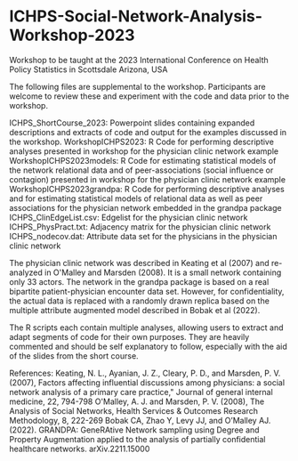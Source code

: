 # ICHPS-Social-Network-Analysis-Workshop-2023

Workshop to be taught at the 2023 International Conference on Health Policy Statistics in Scottsdale Arizona, USA

The following files are supplemental to the workshop. Participants are welcome to review these and experiment with the code and data prior to the workshop. 

ICHPS_ShortCourse_2023: Powerpoint slides containing expanded descriptions and extracts of code and output for the examples discussed in the workshop.
WorkshopICHPS2023: R Code for performing descriptive analyses presented in workshop for the physician clinic network example
WorkshopICHPS2023models: R Code for estimating statistical models of the network relational data and of peer-associations (social influence or contagion) presented in workshop for the physician clinic network example
WorkshopICHPS2023grandpa: R Code for performing descriptive analyses and for estimating statistical models of relational data as well as peer associations for the physician network embedded in the grandpa package
ICHPS_ClinEdgeList.csv: Edgelist for the physician clinic network
ICHPS_PhysPract.txt: Adjacency matrix for the physician clinic network
ICHPS_nodecov.dat: Attribute data set for the physicians in the physician clinic network

The physician clinic network was described in Keating et al (2007) and re-analyzed in O'Malley and Marsden (2008). It is a small network containing only 33 actors. The network in the grandpa package is based on a real bipartite patient-physician encounter data set. However, for confidentiality, the actual data is replaced with a randomly drawn replica based on the multiple attribute augmented model described in Bobak et al (2022).

The R scripts each contain multiple analyses, allowing users to extract and adapt segments of code for their own purposes. They are heavily commented and should be self explanatory to follow, especially with the aid of the slides from the short course.

References:
Keating, N. L., Ayanian, J. Z., Cleary, P. D., and Marsden, P. V. (2007), Factors affecting influential discussions among physicians: a social network analysis of a primary care practice," Journal of general internal medicine, 22, 794-798
O'Malley, A. J. and Marsden, P. V. (2008), The Analysis of Social Networks, Health Services & Outcomes Research Methodology, 8, 222-269
Bobak CA, Zhao Y, Levy JJ, and O’Malley AJ. (2022). GRANDPA: GeneRAtive Network sampling using Degree and Property Augmentation applied to the analysis of partially confidential healthcare networks. arXiv.2211.15000
